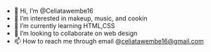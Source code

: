 - 👋 Hi, I’m @Celiatawembe16
- 👀 I’m interested in makeup, music, and cookin
- 🌱 I’m currently learning HTML,CSS
- 💞️ I’m looking to collaborate on web design
- 📫 How to reach me through email @celiatawembe16@gmail.com

<!---
Celiatawembe16/Celiatawembe16 is a ✨ special ✨ repository because its `README.md` (this file) appears on your GitHub profile.
You can click the Preview link to take a look at your changes.
--->
